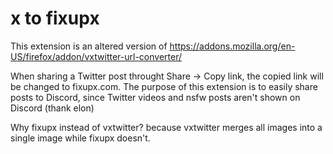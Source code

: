 # x to fixupx

This extension is an altered version of https://addons.mozilla.org/en-US/firefox/addon/vxtwitter-url-converter/

When sharing a Twitter post throught Share -> Copy link, the copied link will be changed to fixupx.com.
The purpose of this extension is to easily share posts to Discord, since Twitter videos and nsfw posts aren't shown on Discord (thank elon)

Why fixupx instead of vxtwitter? because vxtwitter merges all images into a single image while fixupx doesn't.